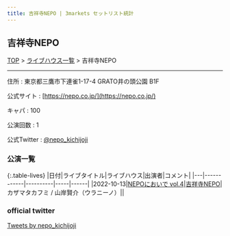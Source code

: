 ```yaml
---
title: 吉祥寺NEPO | 3markets セットリスト統計
---
```

## 吉祥寺NEPO

[TOP](/setlist/) > [ライブハウス一覧](livehouses.html) > 吉祥寺NEPO

___

住所
:    東京都三鷹市下連雀1-17-4 GRATO井の頭公園 B1F

公式サイト
:    [https://nepo.co.jp/](https://nepo.co.jp/)

キャパ
:    100

公演回数
: 1


公式Twitter
: <a href="https://twitter.com/nepo_kichijoji">@nepo_kichijoji</a>


### 公演一覧

{:.table-lives}
|日付|ライブタイトル|ライブハウス|出演者|コメント|
|---|------------|----------|-----|------|
|<span class="nowrap">2022-10-13</span>|[NEPOにおいで vol.4](live040.html)|[吉祥寺NEPO](livehouse044.html)|カザマタカフミ / 山岸賢介（ウラニーノ）||



### official twitter

<a class="twitter-timeline" href="https://twitter.com/nepo_kichijoji?ref_src=twsrc%5Etfw">Tweets by nepo_kichijoji</a> <script async src="https://platform.twitter.com/widgets.js" charset="utf-8"></script>